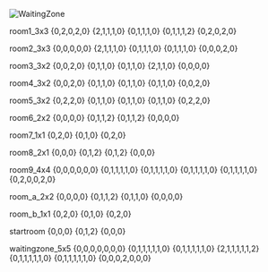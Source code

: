 ![WaitingZone](https://user-images.githubusercontent.com/65611998/178205096-d0337c83-5f57-4813-926d-e99412c9074c.png)

room1_3x3 
{0,2,0,2,0}
{2,1,1,1,0}
{0,1,1,1,0}
{0,1,1,1,2}
{0,2,0,2,0}

room2_3x3
{0,0,0,0,0}
{2,1,1,1,0}
{0,1,1,1,0}
{0,1,1,1,0}
{0,0,0,2,0}

room3_3x2
{0,0,2,0}
{0,1,1,0}
{0,1,1,0}
{2,1,1,0}
{0,0,0,0}

room4_3x2
{0,0,2,0}
{0,1,1,0}
{0,1,1,0}
{0,1,1,0}
{0,0,2,0}

room5_3x2
{0,2,2,0}
{0,1,1,0}
{0,1,1,0}
{0,1,1,0}
{0,2,2,0}

room6_2x2
{0,0,0,0}
{0,1,1,2}
{0,1,1,2}
{0,0,0,0}

room7_1x1
{0,2,0}
{0,1,0}
{0,2,0}

room8_2x1
{0,0,0}
{0,1,2}
{0,1,2}
{0,0,0}

room9_4x4
{0,0,0,0,0,0}
{0,1,1,1,1,0}
{0,1,1,1,1,0}
{0,1,1,1,1,0}
{0,1,1,1,1,0}
{0,2,0,0,2,0}

room_a_2x2
{0,0,0,0}
{0,1,1,2}
{0,1,1,0}
{0,0,0,0}

room_b_1x1
{0,2,0}
{0,1,0}
{0,2,0}

startroom
{0,0,0}
{0,1,2}
{0,0,0}

waitingzone_5x5
{0,0,0,0,0,0,0}
{0,1,1,1,1,1,0}
{0,1,1,1,1,1,0}
{2,1,1,1,1,1,2}
{0,1,1,1,1,1,0}
{0,1,1,1,1,1,0}
{0,0,0,2,0,0,0}


